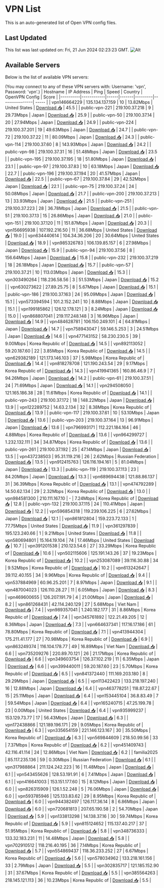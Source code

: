# VPN List

This is an auto-generated list of Open VPN config files.

## Last Updated

This list was last updated on: Fri, 21 Jun 2024 02:23:23 GMT.
![Alt](https://repobeats.axiom.co/api/embed/186b98318ef1479477931607c1ad7d823f12451f.svg "Repobeats analytics image")

## Available Servers

Below is the list of available VPN servers:

(You may connect to any of these VPN servers with: Username: 'vpn', Password: 'vpn'.)
| Hostname | IP Address | Ping | Speed | Country | OpenVPN Config | Score |
|----------|------------|------|-------|---------|----------------| ----- |
| vpn146664229 | 135.134.137.159 | 10 | 13.82Mbps | United States | [Download 📥](./configs/server_0_US.ovpn) | 45.5 |
| public-vpn-221 | 219.100.37.218 | 9 | 29.73Mbps | Japan | [Download 📥](./configs/server_1_JP.ovpn) | 25.9 |
| public-vpn-50 | 219.100.37.14 | 20 | 27.94Mbps | Japan | [Download 📥](./configs/server_2_JP.ovpn) | 24.9 |
| public-vpn-224 | 219.100.37.201 | 19 | 49.63Mbps | Japan | [Download 📥](./configs/server_3_JP.ovpn) | 24.7 |
| public-vpn-72 | 219.100.37.22 | 11 | 80.09Mbps | Japan | [Download 📥](./configs/server_4_JP.ovpn) | 24.3 |
| public-vpn-114 | 219.100.37.60 | 8 | 143.93Mbps | Japan | [Download 📥](./configs/server_5_JP.ovpn) | 24.2 |
| public-vpn-98 | 219.100.37.31 | 16 | 51.48Mbps | Japan | [Download 📥](./configs/server_6_JP.ovpn) | 23.5 |
| public-vpn-195 | 219.100.37.195 | 18 | 51.80Mbps | Japan | [Download 📥](./configs/server_7_JP.ovpn) | 23.1 |
| public-vpn-97 | 219.100.37.83 | 10 | 63.18Mbps | Japan | [Download 📥](./configs/server_8_JP.ovpn) | 22.7 |
| public-vpn-196 | 219.100.37.194 | 20 | 41.57Mbps | Japan | [Download 📥](./configs/server_9_JP.ovpn) | 22.5 |
| public-vpn-67 | 219.100.37.84 | 29 | 42.52Mbps | Japan | [Download 📥](./configs/server_10_JP.ovpn) | 22.1 |
| public-vpn-75 | 219.100.37.24 | 24 | 50.08Mbps | Japan | [Download 📥](./configs/server_11_JP.ovpn) | 21.7 |
| public-vpn-200 | 219.100.37.213 | 13 | 33.93Mbps | Japan | [Download 📥](./configs/server_12_JP.ovpn) | 21.5 |
| public-vpn-251 | 219.100.37.223 | 28 | 36.78Mbps | Japan | [Download 📥](./configs/server_13_JP.ovpn) | 21.5 |
| public-vpn-51 | 219.100.37.13 | 15 | 26.86Mbps | Japan | [Download 📥](./configs/server_14_JP.ovpn) | 21.0 |
| public-vpn-151 | 219.100.37.120 | 11 | 151.87Mbps | Japan | [Download 📥](./configs/server_15_JP.ovpn) | 20.3 |
| vpn156695938 | 107.192.216.50 | 11 | 36.68Mbps | United States | [Download 📥](./configs/server_16_US.ovpn) | 19.0 |
| vpn634440614 | 104.34.36.206 | 20 | 30.64Mbps | United States | [Download 📥](./configs/server_17_US.ovpn) | 18.9 |
| vpn985326783 | 106.139.85.157 | 6 | 27.98Mbps | Japan | [Download 📥](./configs/server_18_JP.ovpn) | 15.9 |
| public-vpn-94 | 219.100.37.56 | 8 | 156.64Mbps | Japan | [Download 📥](./configs/server_19_JP.ovpn) | 15.8 |
| public-vpn-232 | 219.100.37.219 | 18 | 26.18Mbps | Japan | [Download 📥](./configs/server_20_JP.ovpn) | 15.7 |
| public-vpn-57 | 219.100.37.21 | 10 | 113.03Mbps | Japan | [Download 📥](./configs/server_21_JP.ovpn) | 15.3 |
| vpn303490264 | 118.236.58.56 | 3 | 51.53Mbps | Japan | [Download 📥](./configs/server_22_JP.ovpn) | 15.2 |
| vpn630273622 | 27.89.25.75 | 8 | 5.67Mbps | Japan | [Download 📥](./configs/server_23_JP.ovpn) | 15.1 |
| public-vpn-186 | 219.100.37.163 | 24 | 95.09Mbps | Japan | [Download 📥](./configs/server_24_JP.ovpn) | 15.1 |
| vpn573394594 | 101.2.152.241 | 10 | 8.88Mbps | Japan | [Download 📥](./configs/server_25_JP.ovpn) | 15.1 |
| vpn199185862 | 126.12.178.121 | 3 | 8.24Mbps | Japan | [Download 📥](./configs/server_26_JP.ovpn) | 15.0 |
| vpn868807041 | 219.117.248.148 | 3 | 16.96Mbps | Japan | [Download 📥](./configs/server_27_JP.ovpn) | 14.9 |
| vpn484628781 | 106.150.249.101 | 4 | 64.81Mbps | Japan | [Download 📥](./configs/server_28_JP.ovpn) | 14.7 |
| vpn758943047 | 59.146.5.253 | 3 | 24.51Mbps | Japan | [Download 📥](./configs/server_29_JP.ovpn) | 14.6 |
| vpn477143152 | 58.230.230.5 | 39 | 9.00Mbps | Korea Republic of | [Download 📥](./configs/server_30_KR.ovpn) | 14.5 |
| vpn892113052 | 59.20.187.60 | 22 | 3.85Mbps | Korea Republic of | [Download 📥](./configs/server_31_KR.ovpn) | 14.5 |
| vpn629382189 | 121.173.146.103 | 37 | 5.98Mbps | Korea Republic of | [Download 📥](./configs/server_32_KR.ovpn) | 14.4 |
| vpn818278708 | 121.190.243.54 | 29 | 9.17Mbps | Korea Republic of | [Download 📥](./configs/server_33_KR.ovpn) | 14.3 |
| vpn419941365 | 160.86.46.9 | 7 | 94.26Mbps | Japan | [Download 📥](./configs/server_34_JP.ovpn) | 14.2 |
| public-vpn-61 | 219.100.37.51 | 24 | 71.69Mbps | Japan | [Download 📥](./configs/server_35_JP.ovpn) | 14.1 |
| vpn294508050 | 121.165.186.38 | 28 | 11.61Mbps | Korea Republic of | [Download 📥](./configs/server_36_KR.ovpn) | 14.1 |
| public-vpn-243 | 219.100.37.172 | 18 | 148.22Mbps | Japan | [Download 📥](./configs/server_37_JP.ovpn) | 13.9 |
| vpn122289752 | 14.63.2.134 | 32 | 8.38Mbps | Korea Republic of | [Download 📥](./configs/server_38_KR.ovpn) | 13.9 |
| public-vpn-117 | 219.100.37.61 | 10 | 53.10Mbps | Japan | [Download 📥](./configs/server_39_JP.ovpn) | 13.6 |
| public-vpn-203 | 219.100.37.164 | 13 | 96.91Mbps | Japan | [Download 📥](./configs/server_40_JP.ovpn) | 13.6 |
| vpn796993171 | 112.221.184.164 | 46 | 4.88Mbps | Korea Republic of | [Download 📥](./configs/server_41_KR.ovpn) | 13.6 |
| vpn964299727 | 1.232.132.111 | 34 | 34.87Mbps | Korea Republic of | [Download 📥](./configs/server_42_KR.ovpn) | 13.6 |
| public-vpn-261 | 219.100.37.192 | 25 | 47.14Mbps | Japan | [Download 📥](./configs/server_43_JP.ovpn) | 13.5 |
| vpn437238503 | 95.31.119.216 | 26 | 2.62Mbps | Russian Federation | [Download 📥](./configs/server_44_RU.ovpn) | 13.5 |
| vpn912415763 | 126.116.194.161 | 5 | 81.04Mbps | Japan | [Download 📥](./configs/server_45_JP.ovpn) | 13.3 |
| public-vpn-119 | 219.100.37.113 | 23 | 84.20Mbps | Japan | [Download 📥](./configs/server_46_JP.ovpn) | 13.3 |
| vpn689694438 | 121.88.86.137 | 31 | 36.39Mbps | Korea Republic of | [Download 📥](./configs/server_47_KR.ovpn) | 13.1 |
| vpn474792289 | 14.50.62.134 | 29 | 2.32Mbps | Korea Republic of | [Download 📥](./configs/server_48_KR.ovpn) | 13.0 |
| vpn984581300 | 210.111.167.10 | - | 7.24Mbps | Korea Republic of | [Download 📥](./configs/server_49_KR.ovpn) | 12.8 |
| public-vpn-132 | 219.100.37.115 | 24 | 110.41Mbps | Japan | [Download 📥](./configs/server_50_JP.ovpn) | 12.2 |
| vpn596854318 | 119.239.106.225 | 6 | 27.62Mbps | Japan | [Download 📥](./configs/server_51_JP.ovpn) | 12.1 |
| vpn861812804 | 159.223.72.133 | 1 | 77.75Mbps | United States | [Download 📥](./configs/server_52_US.ovpn) | 11.9 |
| vpn361297839 | 195.123.240.66 | 1 | 9.21Mbps | United States | [Download 📥](./configs/server_53_US.ovpn) | 11.8 |
| vpn580694801 | 15.164.19.104 | 74 | 17.46Mbps | United States | [Download 📥](./configs/server_54_US.ovpn) | 10.7 |
| vpn391201538 | 210.123.54.6 | 27 | 33.29Mbps | Korea Republic of | [Download 📥](./configs/server_55_KR.ovpn) | 10.6 |
| vpn502115606 | 125.191.143.26 | 37 | 19.23Mbps | Korea Republic of | [Download 📥](./configs/server_56_KR.ovpn) | 10.2 |
| vpn253087089 | 39.116.30.88 | 34 | 9.52Mbps | Korea Republic of | [Download 📥](./configs/server_57_KR.ovpn) | 10.2 |
| vpn613242647 | 39.112.40.155 | 34 | 9.96Mbps | Korea Republic of | [Download 📥](./configs/server_58_KR.ovpn) | 9.4 |
| vpn537884969 | 60.96.25.201 | 7 | 8.97Mbps | Japan | [Download 📥](./configs/server_59_JP.ovpn) | 9.1 |
| vpn487004023 | 126.110.28.27 | 11 | 6.05Mbps | Japan | [Download 📥](./configs/server_60_JP.ovpn) | 8.3 |
| vpn469600655 | 126.207.191.79 | 4 | 21.00Mbps | Japan | [Download 📥](./configs/server_61_JP.ovpn) | 8.2 |
| vpn861268431 | 42.114.240.129 | 27 | 5.68Mbps | Viet Nam | [Download 📥](./configs/server_62_VN.ovpn) | 7.4 |
| vpn989357041 | 1.240.182.177 | 31 | 8.86Mbps | Korea Republic of | [Download 📥](./configs/server_63_KR.ovpn) | 7.4 |
| vpn345761892 | 122.21.49.205 | 12 | 8.36Mbps | Japan | [Download 📥](./configs/server_64_JP.ovpn) | 7.3 |
| vpn664637341 | 117.16.17.186 | 61 | 78.80Mbps | Korea Republic of | [Download 📥](./configs/server_65_KR.ovpn) | 7.1 |
| vpn413944304 | 175.211.41.177 | 27 | 70.98Mbps | Korea Republic of | [Download 📥](./configs/server_66_KR.ovpn) | 6.9 |
| vpn863249374 | 116.104.178.77 | 49 | 16.89Mbps | Viet Nam | [Download 📥](./configs/server_67_VN.ovpn) | 6.6 |
| vpn735209276 | 220.89.70.121 | 26 | 21.17Mbps | Korea Republic of | [Download 📥](./configs/server_68_KR.ovpn) | 6.6 |
| vpn349603754 | 126.37.102.219 | 11 | 6.35Mbps | Japan | [Download 📥](./configs/server_69_JP.ovpn) | 6.6 |
| vpn399440011 | 59.20.187.60 | 23 | 5.70Mbps | Korea Republic of | [Download 📥](./configs/server_70_KR.ovpn) | 6.5 |
| vpn841372440 | 111.169.203.180 | 8 | 29.29Mbps | Japan | [Download 📥](./configs/server_71_JP.ovpn) | 6.5 |
| vpn113422423 | 133.218.197.240 | 16 | 12.88Mbps | Japan | [Download 📥](./configs/server_72_JP.ovpn) | 6.4 |
| vpn463778251 | 118.87.22.67 | 15 | 25.11Mbps | Japan | [Download 📥](./configs/server_73_JP.ovpn) | 6.4 |
| vpn153445104 | 36.8.83.49 | 7 | 59.54Mbps | Japan | [Download 📥](./configs/server_74_JP.ovpn) | 6.4 |
| vpn165240715 | 47.25.199.78 | 23 | 0.00Mbps | United States | [Download 📥](./configs/server_75_US.ovpn) | 6.4 |
| vpn935999237 | 153.129.73.77 | 17 | 56.43Mbps | Japan | [Download 📥](./configs/server_76_JP.ovpn) | 6.3 |
| vpn172438866 | 121.189.196.171 | 29 | 9.05Mbps | Korea Republic of | [Download 📥](./configs/server_77_KR.ovpn) | 6.3 |
| vpn335654159 | 221.146.123.167 | 30 | 35.50Mbps | Korea Republic of | [Download 📥](./configs/server_78_KR.ovpn) | 6.3 |
| vpn569844609 | 218.50.99.56 | 33 | 7.37Mbps | Korea Republic of | [Download 📥](./configs/server_79_KR.ovpn) | 6.2 |
| vpn451409743 | 42.116.41.114 | 24 | 12.86Mbps | Viet Nam | [Download 📥](./configs/server_80_VN.ovpn) | 6.2 |
| familia2025 | 85.117.235.136 | 59 | 0.30Mbps | Russian Federation | [Download 📥](./configs/server_81_RU.ovpn) | 6.1 |
| vpn317988864 | 211.124.242.223 | 16 | 11.48Mbps | Japan | [Download 📥](./configs/server_82_JP.ovpn) | 6.1 |
| vpn543455626 | 128.53.191.91 | 6 | 7.41Mbps | Japan | [Download 📥](./configs/server_83_JP.ovpn) | 6.1 |
| vpn416641003 | 153.151.177.60 | 15 | 8.12Mbps | Japan | [Download 📥](./configs/server_84_JP.ovpn) | 6.0 |
| vpn826315909 | 126.1.52.248 | 5 | 76.06Mbps | Japan | [Download 📥](./configs/server_85_JP.ovpn) | 6.0 |
| vpn593785946 | 125.133.83.62 | 29 | 8.95Mbps | Korea Republic of | [Download 📥](./configs/server_86_KR.ovpn) | 6.0 |
| vpn944382497 | 126.117.36.14 | 8 | 6.86Mbps | Japan | [Download 📥](./configs/server_87_JP.ovpn) | 6.0 |
| vpn720681813 | 207.65.190.58 | 2 | 54.70Mbps | Japan | [Download 📥](./configs/server_88_JP.ovpn) | 5.9 |
| vpn133813298 | 14.138.37.16 | 30 | 59.74Mbps | Korea Republic of | [Download 📥](./configs/server_89_KR.ovpn) | 5.9 |
| vpn815124652 | 115.137.40.217 | 37 | 51.95Mbps | Korea Republic of | [Download 📥](./configs/server_90_KR.ovpn) | 5.8 |
| vpn348736333 | 133.32.183.231 | 11 | 14.48Mbps | Japan | [Download 📥](./configs/server_91_JP.ovpn) | 5.8 |
| vpn702910512 | 118.216.40.195 | 36 | 7.14Mbps | Korea Republic of | [Download 📥](./configs/server_92_KR.ovpn) | 5.7 |
| vpn554869437 | 118.36.233.252 | 27 | 6.67Mbps | Korea Republic of | [Download 📥](./configs/server_93_KR.ovpn) | 5.6 |
| vpn578034962 | 133.218.161.156 | 33 | 2.79Mbps | Japan | [Download 📥](./configs/server_94_JP.ovpn) | 5.5 |
| vpn302835717 | 121.185.152.90 | 31 | 37.67Mbps | Korea Republic of | [Download 📥](./configs/server_95_KR.ovpn) | 5.5 |
| vpn385564263 | 218.145.121.113 | 36 | 10.23Mbps | Korea Republic of | [Download 📥](./configs/server_96_KR.ovpn) | 5.5 |

